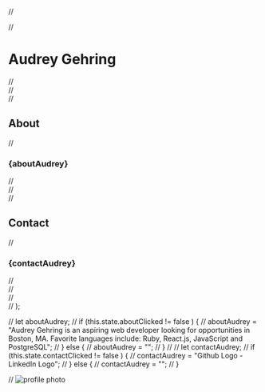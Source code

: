//   <div>
//     <h1>Audrey Gehring</h1>
//     <div className="row">
//       <div className="small-2 columns">
//         <h2 onClick={this.handleAboutClick}>About</h2>
//           <h3> {aboutAudrey} </h3>
//       </div>
//       <div>
//         <h2 onClick={this.handleContactClick}>Contact</h2>
//           <h3> {contactAudrey} </h3>
//       </div>
//     </div>
//   </div>
// );


// let aboutAudrey;
//   if (this.state.aboutClicked != false ) {
//     aboutAudrey = "Audrey Gehring is an aspiring web developer looking for opportunities in Boston, MA. Favorite languages include: Ruby, React.js, JavaScript and PostgreSQL";
//   } else {
//     aboutAudrey = "";
//   }
//
// let contactAudrey;
//   if (this.state.contactClicked != false ) {
//     contactAudrey = "Github Logo - LinkedIn Logo";
//   } else {
//     contactAudrey = "";
//   }

// <img src="http://i.imgur.com/xvgPtWG.jpg" className="img-fluid" alt="profile photo"></img>
